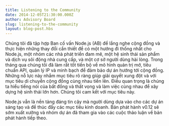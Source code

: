 ```yaml
---
title: Listening to the Community
date: 2014-12-05T21:30:00.000Z
author: Advisory Board
slug: listening-to-the-community
layout: blog-post.hbs
---
```


Chúng tôi đã tập hợp Ban cố vấn Node.js (AB) để lắng nghe cộng đồng và
thực hiện những thay đổi cần thiết để có một hướng đi thống nhất cho Node.js, một
nhóm các nhà phát triển đam mê, một hệ sinh thái sản phẩm và dịch vụ sôi động
nhà cung cấp, và một cơ sở người dùng hài lòng. Trong tháng qua chúng tôi đã làm rất tốt
tiến bộ về mô hình quản trị mở, tiêu chuẩn API, quản lý IP và
minh bạch để đảm bảo dự án hướng tới cộng đồng. Những nỗ lực này
nhắm mục tiêu rõ ràng giúp giải quyết xung đột và với mục tiêu di chuyển
cộng đồng cùng nhau tiến lên. Điều quan trọng là chúng ta hiểu tiếng nói của
bất đồng và thất vọng và làm việc cùng nhau để xây dựng hệ sinh thái lớn hơn. Chúng tôi
cam kết với mục tiêu này.

Node.js vẫn là nền tảng đáng tin cậy mà người dùng dựa vào cho các dự án sáng tạo
và để thúc đẩy các mục tiêu kinh doanh. Bản phát hành v0.12 sẽ sớm xuất xưởng và
nhóm dự án đã tham gia vào các cuộc thảo luận về bản phát hành tiếp theo.
